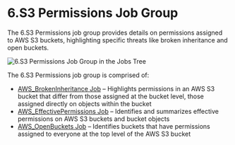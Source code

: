 # 6.S3 Permissions Job Group

The 6.S3 Permissions job group provides details on permissions assigned to AWS S3 buckets,
highlighting specific threats like broken inheritance and open buckets.

![6.S3 Permissions Job Group in the Jobs Tree](/img/product_docs/accessanalyzer/11.6/admin/hostmanagement/jobstree.webp)

The 6.S3 Permissions job group is comprised of:

- [AWS_BrokenInheritance Job](/docs/accessanalyzer/11.6/solutions/aws/s3permissions/aws_brokeninheritance.md)
  – Highlights permissions in an AWS S3 bucket that differ from those assigned at the bucket level,
  those assigned directly on objects within the bucket
- [AWS_EffectivePermissions Job](/docs/accessanalyzer/11.6/solutions/aws/s3permissions/aws_effectivepermissions.md)
  – Identifies and summarizes effective permissions on AWS S3 buckets and bucket objects
- [AWS_OpenBuckets Job](/docs/accessanalyzer/11.6/solutions/aws/s3permissions/aws_openbuckets.md)
  – Identifies buckets that have permissions assigned to everyone at the top level of the AWS S3
  bucket
